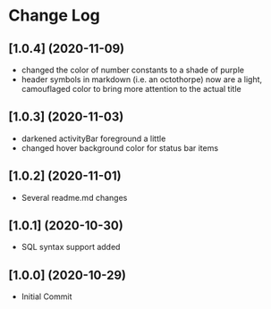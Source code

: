 # Change Log

## [1.0.4] (2020-11-09)
- changed the color of number constants to a shade of purple
- header symbols in markdown (i.e. an octothorpe) now are a light, camouflaged color to bring more attention to the actual title

## [1.0.3] (2020-11-03)
- darkened activityBar foreground a little
- changed hover background color for status bar items

## [1.0.2] (2020-11-01)
- Several readme.md changes

## [1.0.1] (2020-10-30)
- SQL syntax support added

## [1.0.0] (2020-10-29)
- Initial Commit